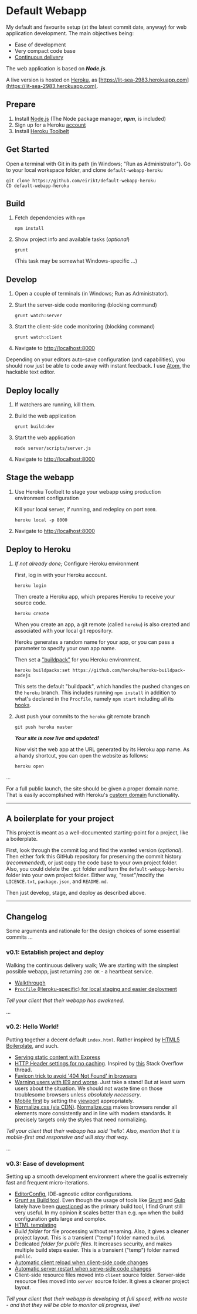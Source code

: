 # Default Webapp
My default and favourite setup (at the latest commit date, anyway) for web application development.
The main objectives being:
- Ease of development
- Very compact code base
- [Continuous delivery][continuous-delivery]

The web application is based on **_Node.js_**.

A live version is hosted on [Heroku][heroku], as [https://lit-sea-2983.herokuapp.com](https://lit-sea-2983.herokuapp.com).

## Prepare
1. Install [Node.js][node] (The Node package manager, **_npm_**, is included)
1. Sign up for a Heroku [account][heroku-account]
1. Install [Heroku Toolbelt][heroku-setup]

## Get Started
Open a terminal with Git in its path (in Windows; "Run as Administrator").
Go to your local workspace folder, and clone `default-webapp-heroku`
```
git clone https://github.com/eirikt/default-webapp-heroku
CD default-webapp-heroku
```

## Build
1. Fetch dependencies with `npm`
   ```
   npm install
   ```

1. Show project info and available tasks (_optional_)
   ```
   grunt
   ```
   (This task may be somewhat Windows-specific ...)

## Develop
1. Open a couple of terminals (in Windows; Run as Administrator).

1. Start the server-side code monitoring (blocking command)
   ```
   grunt watch:server
   ```

1. Start the client-side code monitoring (blocking command)
   ```
   grunt watch:client
   ```

1. Navigate to [http://localhost:8000]()

Depending on your editors auto-save configuration (and capabilities), you should now just be able to code away with instant feedback.
I use [Atom][atom], the hackable text editor.

## Deploy locally
1. If watchers are running, kill them.

1. Build the web application
   ```
   grunt build:dev
   ```

1. Start the web application
   ```
   node server/scripts/server.js
   ```

1. Navigate to [http://localhost:8000]()

## Stage the webapp
1. Use Heroku Toolbelt to stage your webapp using production environment configuration

   Kill your local server, if running, and redeploy on port `8000`.
   ```
   heroku local -p 8000
   ```

1. Navigate to [http://localhost:8000]()

## Deploy to Heroku
1. _If not already done;_ Configure Heroku environment

   First, log in with your Heroku account.
   ```
   heroku login
   ```

   Then create a Heroku app, which prepares Heroku to receive your source code.
   ```
   heroku create
   ```

   When you create an app, a git remote (called `heroku`) is also created and associated with your local git repository.

   Heroku generates a random name for your app, or you can pass a parameter to specify your own app name.

   Then set a ["buildpack"][heroku-buildpacks] for you Heroku environment.
   ```
   heroku buildpacks:set https://github.com/heroku/heroku-buildpack-nodejs
   ```

   This sets the default "buildpack", which handles the pushed changes on the `heroku` branch.
   This includes running `npm install` in addition to what's declared in the `Procfile`, namely `npm start` including all its [hooks][npm-scripts].

1. Just push your commits to the `heroku` git remote branch
   ```
   git push heroku master
   ```

   **_Your site is now live and updated!_**

   Now visit the web app at the URL generated by its Heroku app name.
   As a handy shortcut, you can open the website as follows:
   ```
   heroku open
   ```

...

For a full public launch, the site should be given a proper domain name. That is easily accomplished with Heroku's [custom domain][heroku-custom-domains] functionality.

---

## A boilerplate for your project

This project is meant as a well-documented starting-point for a project, like a boilerplate.

First, look through the commit log and find the wanted version (_optional_).
Then either fork this GitHub repository for preserving the commit history (_recommended_), or just copy the code base to your own project folder.
Also, you could delete the `.git` folder and turn the `default-webapp-heroku` folder into your own project folder.
Either way, "reset"/modify the `LICENCE.txt`, `package.json`, and `README.md`.

Then just develop, stage, and deploy as described above.

---

## Changelog
Some arguments and rationale for the design choices of some essential commits ...

### v0.1: Establish project and deploy
Walking the continuous delivery walk;
We are starting with the simplest possible webapp, just returning `200 OK` - a heartbeat service.
- [Walkthrough](https://github.com/eirikt/default-webapp-heroku/blob/master/SETUP.md)
- [`Procfile` (Heroku-specific) for local staging and easier deployment](https://github.com/eirikt/default-webapp-heroku/commit/edeedc577e27c8d8e107b277079b7cbae87f0e37)

_Tell your client that their webapp has awakened._

...

### v0.2: Hello World!
Putting together a decent default `index.html`.
Rather inspired by [HTML5 Boilerplate][html5boilerplate-explained], and such.
- [Serving static content with Express](https://github.com/eirikt/default-webapp-heroku/blob/0e00c71001074200bb27d4bea33379bd82abae58/server.js)
- [HTTP Header settings for no caching](https://github.com/eirikt/default-webapp-heroku/commit/abcdfcab93961dceff8d29a1faae49a798313d42). Inspired by [this](http://stackoverflow.com/questions/49547/making-sure-a-web-page-is-not-cached-across-all-browsers) Stack Overflow thread.
- [Favicon trick to avoid '404 Not Found' in browsers](https://github.com/eirikt/default-webapp-heroku/commit/180f48f8b3e927335092bbd409175ba64b623fa4)
- [Warning users with IE9 and worse](https://github.com/eirikt/default-webapp-heroku/commit/447a8f444a81a63d3d16470ab3a1c42f9b9cb4ea).
  Just take a stand!
  But at least warn users about the situation.
  We should not waste time on those troublesome browsers unless _absolutely necessary_.
- [Mobile first](https://github.com/eirikt/default-webapp-heroku/commit/37d5b261fb505e2fcabb4ae04423608a15ba056c) by setting the [viewport](https://developers.google.com/web/fundamentals/layouts/rwd-fundamentals/set-the-viewport?hl=en) appropriately.
- [Normalize.css (via CDN)](https://github.com/eirikt/default-webapp-heroku/commit/de914283450bc5b0b81ce43b7f026a2702483fee).
  [Normalize.css](http://nicolasgallagher.com/about-normalize-css/) makes browsers render all elements more consistently and in line with modern standards.
  It precisely targets only the styles that need normalizing.

_Tell your client that their webapp has said 'hello'. Also, mention that it is mobile-first and responsive and will stay that way._

...

### v0.3: Ease of development
Setting up a smooth development environment where the goal is extremely fast and frequent micro-iterations.

- [EditorConfig](https://github.com/eirikt/default-webapp-heroku/commit/af9af9df9b720994f21352225a65c6fb24c59c78), IDE-agnostic editor configurations.
- [Grunt as Build tool](https://github.com/eirikt/default-webapp-heroku/commit/8dbcf0164b4da8f69ac60c6b11dd4f311335132c).
  Even though the usage of tools like [Grunt][grunt] and [Gulp][gulp] lately have been [questioned](http://blog.keithcirkel.co.uk/how-to-use-npm-as-a-build-tool/) as the primary build tool, I find Grunt still very useful.
  In my opinion it scales better than e.g. `npm` when the build configuration gets large and complex.
- [HTML templating](https://github.com/eirikt/default-webapp-heroku/commit/d2ef0ac25022eb11a7d4578721aa5125c04c4bb6)
- _Build folder_ for file processing without renaming.
  Also, it gives a cleaner project layout.
  This is a transient ("temp") folder named `build`.
- Dedicated _folder for public files_.
  It increases security, and makes multiple build steps easier.
  This is a transient ("temp") folder named `public`.
- [Automatic client reload when client-side code changes](https://github.com/eirikt/default-webapp-heroku/commit/5df6035f7a3c6c97db58f9abb08265f9f505a8f8)
- [Automatic server restart when serve-side code changes](https://github.com/eirikt/default-webapp-heroku/commit/c164227534f561bcf845e237b64de6af7dc559b3)
- Client-side resource files moved into `client` source folder.
  Server-side resource files moved into `server` source folder.
  It gives a cleaner project layout.

_Tell your client that their webapp is developing at full speed, with no waste - and that they will be able to monitor all progress, live!_



[atom]: https://atom.io
[continuous-delivery]: https://en.wikipedia.org/wiki/Continuous_delivery/
[github]: https://github.com
[grunt]: http://gruntjs.com
[gulp]: http://gulpjs.com
[html5boilerplate]: https://html5boilerplate.com
[html5boilerplate-explained]: http://ningbit.github.io/blog/2013/09/30/html5-boilerplate-explained-in-simple-terms/
[npm-scripts]: https://docs.npmjs.com/misc/scripts
[node]: https://iojs.org
[heroku]: https://www.heroku.com
[heroku-account]: https://signup.heroku.com/dc/
[heroku-buildpacks]: https://devcenter.heroku.com/articles/buildpacks/
[heroku-setup]: https://devcenter.heroku.com/articles/getting-started-with-nodejs#set-up
[heroku-intro]: https://devcenter.heroku.com/articles/getting-started-with-nodejs#introduction
[heroku-custom-domains]: https://devcenter.heroku.com/articles/custom-domains/
